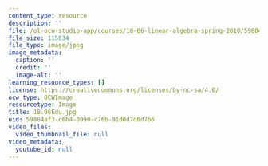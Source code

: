 ```yaml
---
content_type: resource
description: ''
file: /ol-ocw-studio-app/courses/18-06-linear-algebra-spring-2010/59804af3c6b40990c76b91d0d7d6d7b6_18.06Edu.jpg
file_size: 115634
file_type: image/jpeg
image_metadata:
  caption: ''
  credit: ''
  image-alt: ''
learning_resource_types: []
license: https://creativecommons.org/licenses/by-nc-sa/4.0/
ocw_type: OCWImage
resourcetype: Image
title: 18.06Edu.jpg
uid: 59804af3-c6b4-0990-c76b-91d0d7d6d7b6
video_files:
  video_thumbnail_file: null
video_metadata:
  youtube_id: null
---
```

